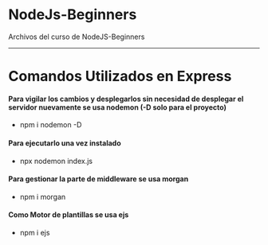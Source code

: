 # NodeJs-Beginners
Archivos del curso de NodeJS-Beginners
***
# Comandos Utilizados en Express
#### Para vigilar los cambios y desplegarlos sin necesidad de desplegar el servidor nuevamente se usa nodemon (-D solo para el proyecto)
- npm i nodemon -D 

#### Para ejecutarlo una vez instalado
- npx nodemon index.js

#### Para gestionar la parte de middleware se usa morgan
- npm i morgan

#### Como Motor de plantillas se usa ejs
- npm i ejs
